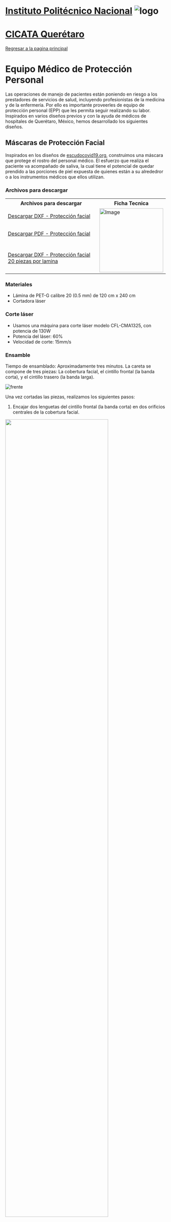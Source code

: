 # [Instituto Politécnico Nacional](https://www.ipn.mx/)   ![logo](https://github.com/CICATA/covid19/blob/master/ipn.png)
# [CICATA Querétaro](https://www.cicataqro.ipn.mx/cq/qro/Paginas/index.html)

 [Regresar a la pagina principal](https://github.com/CICATA/covid19/blob/master/README.md)


# Equipo Médico de Protección Personal 


Las operaciones de manejo de pacientes están poniendo en riesgo a los prestadores de servicios de salud, incluyendo profesionistas de la medicina y de la enfermería. Por ello es importante proveerles de equipo de protección personal (EPP) que les permita seguir realizando su labor. Inspirados en varios diseños previos y con la ayuda de médicos de hospitales de Querétaro, México, hemos desarrollado los siguientes diseños.

## Máscaras de Protección Facial

Inspirados en los diseños de [escudocovid19.org](https://escudocovid19.org/), construimos una máscara que protege el rostro del personal médico. El esfuerzo que realiza el paciente va acompañado de saliva, la cual tiene el potencial de quedar prendido a las porciones de piel expuesta de quienes están a su alrededror o a los instrumentos médicos que ellos utilizan.

### Archivos para descargar



<table>
  <tr>
    <th>Archivos para descargar</th>
    <th>Ficha Tecnica</th>
  </tr>
  <tr>
    <td><a href="https://github.com/CICATA/covid19/releases/download/1.1/careta_completa.dxf">Descargar DXF - Protección facial</a></td>
    <td rowspan="3"><a href="https://github.com/CICATA/covid19/releases/download/1.1/fichaTecnicaCareta.jpg"><img src="https://github.com/CICATA/covid19/blob/master/fichaTecnicaCareta.jpg" alt="Image" width="200"></a></td>
  </tr>
  <tr>
    <td><a href="https://github.com/CICATA/covid19/releases/download/1.1/careta_completa.pdf">Descargar PDF - Protección facial</a></td>
  </tr>
   <tr>
    <td><a href="https://github.com/CICATA/covid19/releases/download/1.1/20Mascaras.dxf">Descargar DXF - Protección facial 20 piezas por lamina</a></td>
  </tr>
</table>


### Materiales

+ Lámina de PET-G calibre 20 (0.5 mm) de 120 cm x 240 cm
+ Cortadora láser

### Corte láser
+ Usamos una máquina para corte láser modelo CFL-CMA1325, con potencia de 130W
+ Potencia del láser: 60% 
+ Velocidad de corte: 15mm/s

### Ensamble

Tiempo de ensamblado: Aproximadamente tres minutos.
La careta se compone de tres piezas: La cobertura facial, el cintillo frontal (la banda corta), y el cintillo trasero (la banda larga).


![frente](https://github.com/CICATA/covid19/blob/master/muestraFrente.jpg)

Una vez cortadas las piezas, realizamos los siguientes pasos:


1. Encajar dos lenguetas del cintillo frontal (la banda corta) en dos orificios centrales de la cobertura facial. 



<img src="https://github.com/CICATA/covid19/blob/master/armadoMascara1.jpeg" width="80%">

2. Hacer lo mismo del otro lado. La cobertura facial y el cintillo frontal (la banda corta) quedarán unidos. 


<img src="https://github.com/CICATA/covid19/blob/master/armadoMascara2.jpeg" width="80%">


3. Insertar las dos lengüetas de uno de los extremos del cintillo trasero (la banda larga) en los dos orificios de uno de los extremos de la cobertura facial.


<img src="https://github.com/CICATA/covid19/blob/master/armadoMascara3.jpeg" width="80%">


4. Con dos de las lengüetas del otro extremo del cintillo trasero (la banda larga), ajustar a gusto del usuario y según el tamaño de su cabeza. 


<img src="https://github.com/CICATA/covid19/blob/master/armadoMascara4.jpeg" width="80%">


<img src="https://github.com/CICATA/covid19/blob/master/protectorFacial.jpg" width="80%">

<img src="https://github.com/CICATA/covid19/blob/master/muestraTrasero.jpg" width="80%">



### Sanitizacion y embalaje

Para desinfectar las pantallas protectoras utilizamos jabón Alcazyme y Alcacide

<img src="https://github.com/CICATA/covid19/blob/master/Alcacide.jpeg" width="50%">
<img src="https://github.com/CICATA/covid19/blob/master/Alkazyme.jpeg" width="50%">

 [Regresar a la pagina principal](https://github.com/CICATA/covid19/blob/master/README.md)


# Uso de la Cortadora Láser

El CICATA (Centro de Investigacion en Ciencia Aplicada y Tecnologia Avanzada)  Querétaro del IPN cuenta con las siguientes máquinas, que estamos usando para manufactura de equipo médico:

+ Cortadora Laser,
+ Impresora 3D (el uso de PLA no está recomendado por su porosidad),
+ Fresadora CNC.


Para usar la cortadora láser se requiere el programa smartcarve, en el que se cargan los archivos que pueden ser en formatos como DXF

![cortadora](https://github.com/CICATA/covid19/blob/master/cortadora.jpg)


# Participantes
Este trabajo ha sido fruto del esfuerzo colaborativo de muchas personas voluntarias. Entre ellas se encuentran:


Daniela Basurto<br/>
Omar Montoya<br/>
Mayra Candido<br/>
Israel Cruz <br/>
Othón González<br/>
Raúl Hernández<br/>
Regina Hernández<br/>
David Medina<br/>
Juan Alejandro Pulido<br/>
Maria Ivone Paniagua<br/>
Dagoberto Pulido<br/>
Joaquín Salas<br/>

Agradecemos a quienes con sus ideas nos han antecedido. Nuestra expectativa es que nuestra contribución sean de utilidad. 

Para mayor información: 

Instituto Politécnico Nacional<br/>
Cerro Blanco 141, Colinas del Cimatario<br/> 
Querétaro, 76090, México<br/>
jsalasr@ipn.mx o salas@ieee.org<br/>
Joaquín Salas
